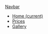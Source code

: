 <nav class="navbar navbar-light bg-faded">
  <a class="navbar-brand" href="#">Navbar</a>
  <ul class="nav navbar-nav">
    <li class="nav-item active">
      <a class="nav-link" href="#">Home <span class="sr-only">(current)</span></a>
    </li>
    <li class="nav-item">
      <a class="nav-link" href="#/prices">Prices</a>
    </li>
    <li class="nav-item">
      <a class="nav-link" href="#/gallery">Gallery</a>
    </li>
  </ul>
</nav>